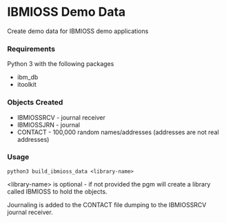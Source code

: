 # IBMIOSS Demo Data
Create demo data for IBMIOSS demo applications

### Requirements
Python 3 with the following packages
* ibm_db
* itoolkit


### Objects Created
* IBMIOSSRCV - journal receiver
* IBMIOSSJRN - journal
* CONTACT - 100,000 random names/addresses (addresses are not real addresses)

### Usage
    python3 build_ibmioss_data <library-name>

&lt;library-name&gt; is optional - if not provided the pgm will create a library called IBMIOSS to hold the objects.

Journaling is added to the CONTACT file dumping to the IBMIOSSRCV journal receiver.
